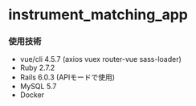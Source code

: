 # instrument_matching_app

### 使用技術
* vue/cli 4.5.7 (axios vuex router-vue sass-loader)
* Ruby 2.7.2
* Rails 6.0.3 (APIモードで使用)
* MySQL 5.7
* Docker